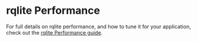 # rqlite Performance
For full details on rqlite performance, and how to tune it for your application, check out the [rqlite Performance guide](https://rqlite.io/docs/guides/performance/).
